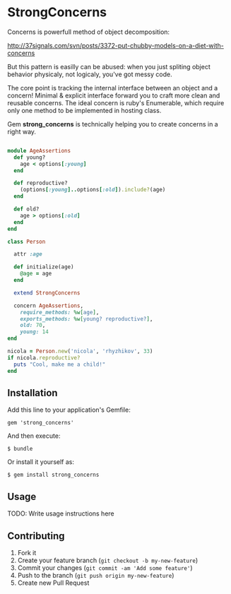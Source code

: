 # StrongConcerns

Concerns is powerfull method of object decomposition:

http://37signals.com/svn/posts/3372-put-chubby-models-on-a-diet-with-concerns

But this pattern is easilly can be abused:
  when you just spliting object behavior physicaly, not logicaly, you've got messy code.

The core point is tracking the internal interface between an object and a concern!
Minimal & explicit interface forward you to craft more clean and reusable concerns.
The ideal concern is ruby's Enumerable, which require only one method to be implemented in hosting class.

Gem **strong_concerns** is technically helping you to create concerns in a right way.

``` ruby

module AgeAssertions
  def young?
    age < options[:young]
  end

  def reproductive?
    (options[:young]..options[:old]).include?(age)
  end

  def old?
    age > options[:old]
  end
end

class Person

  attr :age

  def initialize(age)
    @age = age
  end

  extend StrongConcerns

  concern AgeAssertions,
    require_methods: %w[age],
    exports_methods: %w[young? reproductive?],
    old: 70,
    young: 14
end

nicola = Person.new('nicola', 'rhyzhikov', 33)
if nicola.reproductive?
  puts "Cool, make me a child!"
end
```

## Installation

Add this line to your application's Gemfile:

    gem 'strong_concerns'

And then execute:

    $ bundle

Or install it yourself as:

    $ gem install strong_concerns

## Usage

TODO: Write usage instructions here

## Contributing

1. Fork it
2. Create your feature branch (`git checkout -b my-new-feature`)
3. Commit your changes (`git commit -am 'Add some feature'`)
4. Push to the branch (`git push origin my-new-feature`)
5. Create new Pull Request
